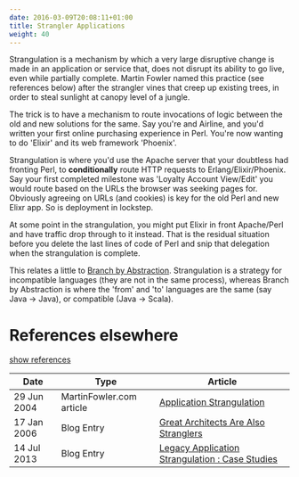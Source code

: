 ```yaml
---
date: 2016-03-09T20:08:11+01:00
title: Strangler Applications
weight: 40
---
```


Strangulation is a mechanism by which a very large disruptive change is made in an application or service that, does not
disrupt its ability to go live, even while partially complete.  Martin Fowler named this practice (see references below)
after the strangler vines that creep up existing trees, in order to steal sunlight at canopy level of a jungle.

The trick is to have a mechanism to route invocations of logic between the old and new solutions for the same. Say 
you're and Airline, and you'd written your first online purchasing experience in Perl. You're now wanting to 
do 'Elixir' and its web framework 'Phoenix'.  

Strangulation is where you'd use the Apache server that your doubtless had 
fronting Perl, to **conditionally** route HTTP requests to Erlang/Elixir/Phoenix. Say your first completed milestone
was 'Loyalty Account View/Edit' you would route based on the URLs the browser was seeking pages for. Obviously 
agreeing on URLs (and cookies) is key for the old Perl and new Elixr app. So is deployment in lockstep.

At some point in the strangulation, you might put Elixir in front Apache/Perl and have traffic drop through to it 
instead. That is the residual situation before you delete the last lines of code of Perl and snip that delegation
when the strangulation is complete.

This relates a little to [Branch by Abstraction](branch-by-abstraction/). Strangulation is a strategy for 
incompatible languages (they are not in the same process), whereas Branch by Abstraction is where the 'from' and 'to' 
languages are the same (say Java -> Java), or compatible (Java -> Scala).

# References elsewhere

<a id="showHideRefs" href="javascript:toggleRefs();">show references</a>

Date    | Type  | Article
--------|-------|--------
29 Jun 2004 | MartinFowler.com article | [Application Strangulation](https://www.martinfowler.com/bliki/StranglerApplication.html)
17 Jan 2006 | Blog Entry | [Great Architects Are Also Stranglers](https://scottmark.wordpress.com/2006/01/17/great-architects-are-also-stranglers/)
14 Jul 2013 | Blog Entry | [Legacy Application Strangulation : Case Studies](http://paulhammant.com/2013/07/14/legacy-application-strangulation-case-studies/)

